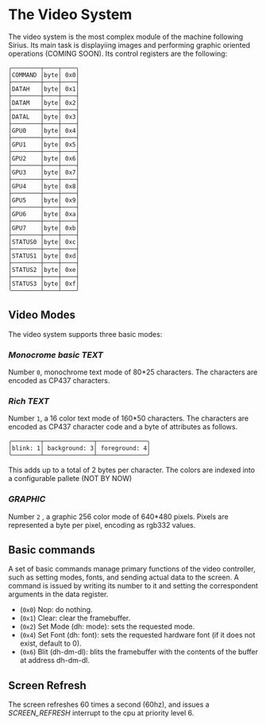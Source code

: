 # The Video System

The video system is the most complex module of the machine following Sirius. Its main task is displayiing images and performing graphic oriented operations (COMING SOON). Its control registers are the following:

    ╭────────┬────┬────╮
    │COMMAND │byte│ 0x0│
    ├────────┼────┼────┤
    │DATAH   │byte│ 0x1│
    ├────────┼────┼────┤
    │DATAM   │byte│ 0x2│
    ├────────┼────┼────┤
    │DATAL   │byte│ 0x3│
    ├────────┼────┼────┤
    │GPU0    │byte│ 0x4│
    ├────────┼────┼────┤
    │GPU1    │byte│ 0x5│
    ├────────┼────┼────┤
    │GPU2    │byte│ 0x6│
    ├────────┼────┼────┤
    │GPU3    │byte│ 0x7│
    ├────────┼────┼────┤
    │GPU4    │byte│ 0x8│
    ├────────┼────┼────┤
    │GPU5    │byte│ 0x9│
    ├────────┼────┼────┤
    │GPU6    │byte│ 0xa│
    ├────────┼────┼────┤
    │GPU7    │byte│ 0xb│
    ├────────┼────┼────┤
    │STATUS0 │byte│ 0xc│
    ├────────┼────┼────┤
    │STATUS1 │byte│ 0xd│
    ├────────┼────┼────┤
    │STATUS2 │byte│ 0xe│
    ├────────┼────┼────┤
    │STATUS3 │byte│ 0xf│
    ╰────────┴────┴────╯

## Video Modes

The video system supports three basic modes:

### *Monocrome basic TEXT*

Number `0`, monochrome text mode of 80*25 characters. The characters are encoded as CP437 characters. 

### *Rich TEXT*

Number `1`,  a 16 color text mode of 160*50 characters. The characters are encoded as CP437 character code and a byte of attributes as follows.

    ╭────────┬──────────────┬──────────────╮
    │blink: 1│ background: 3│ foreground: 4│
    ╰────────┴──────────────┴──────────────╯

This adds up to a total of 2 bytes per character. The colors are indexed into a configurable pallete (NOT BY NOW)

### *GRAPHIC*

Number `2` , a graphic 256 color mode of 640*480 pixels. Pixels are represented a byte per pixel, encoding as rgb332 values.

## Basic commands

A set of basic commands manage primary functions of the video controller, such as setting modes, fonts, and sending actual data to the screen. A command is issued by writing its number to it and setting the correspondent arguments in the data register.

- (`0x0`) Nop: do nothing.
- (`0x1`) Clear: clear the framebuffer.
- (`0x2`) Set Mode (dh: mode): sets the requested mode.
- (`0x4`) Set Font (dh: font): sets the requested hardware font (if it does not exist, default to 0).
- (`0x6`) Blit (dh-dm-dl): blits the framebuffer with the contents of the buffer at address dh-dm-dl.

## Screen Refresh

The screen refreshes 60 times a second (60hz), and issues a *SCREEN_REFRESH* interrupt to the cpu at priority level 6.
